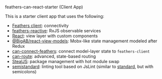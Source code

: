 feathers-can-react-starter (Client App)

This is a starter client app that uses the following:

 - [Feathers client](https://docs.feathersjs.com/clients/feathers.html): connectivity
 - [feathers-reactive](https://github.com/feathersjs/feathers-reactive): RxJS observable services
 - [React](https://facebook.github.io/react/): view layer with custom components
 - [@BigAB/react-view-models](https://github.com/BigAB/react-view-models): Mobx-like state management modeled after Redux
 - [can-connect-feathers](https://github.com/feathersjs/canjs-feathers): connect model-layer state to `feathers-client`
 - [can-route](https://github.com/canjs/can-route): advanced, state-based routing
 - [StealJS](http://stealjs.com/): package management with hot module swap
 - [semistandard](https://github.com/Flet/semistandard): linting tool based on JsLint (similar to [standard](https://github.com/feross/standard), but with semicolons)
